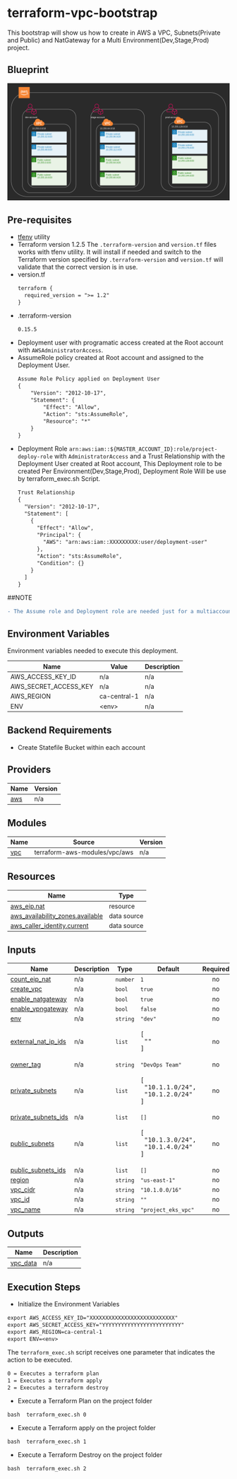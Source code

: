 # terraform-vpc-bootstrap
This bootstrap  will show us how to create in AWS a VPC, Subnets(Private and Public) and NatGateway for a Multi Environment(Dev,Stage,Prod) project.

## Blueprint
![Blueprint](vpc.png "blueprint")
## Pre-requisites
* [tfenv](https://github.com/tfutils/tfenv) utility
* Terraform version 1.2.5
The  `.terraform-version` and `version.tf` files  works with tfenv utility. It will install if needed and switch to the Terraform version specified by `.terraform-version` and `version.tf` will validate that the correct version is in use.
* version.tf
    ```
    terraform {
      required_version = ">= 1.2"
    }
    ```
* .terraform-version
    ```
    0.15.5
    ```
* Deployment user with programatic access created at the Root account with `AWSAdministratorAccess`.
* AssumeRole policy created at Root account and assigned to the Deployment User.
    ```
    Assume Role Policy applied on Deployment User
    {
        "Version": "2012-10-17",
        "Statement": {
            "Effect": "Allow",
            "Action": "sts:AssumeRole",
            "Resource": "*"
        }
    }
    ```
* Deployment Role `arn:aws:iam::${MASTER_ACCOUNT_ID}:role/project-deploy-role` with `AdministratorAccess` and a Trust Relationship with the Deployment User created at Root account, This  Deployment role to be created  Per Environment(Dev,Stage,Prod), Deployment Role Will be use by terraform_exec.sh Script.
    ```
    Trust Relationship
    {
      "Version": "2012-10-17",
      "Statement": [
        {
          "Effect": "Allow",
          "Principal": {
            "AWS": "arn:aws:iam::XXXXXXXXX:user/deployment-user"
          },
          "Action": "sts:AssumeRole",
          "Condition": {}
        }
      ]
    }
    ```

##NOTE
```diff
- The Assume role and Deployment role are needed just for a multiaccount setup using Control Tower.
```

## Environment Variables

Environment variables needed to execute this deployment.

| Name | Value | Description |
|------|---------|--------|
|AWS_ACCESS_KEY_ID| n/a | n/a |
|AWS_SECRET_ACCESS_KEY| n/a | n/a |
|AWS_REGION | ca-central-1| n/a |
|ENV | \<env\>| n/a |

## Backend Requirements
* Create Statefile Bucket within each account


## Providers

| Name | Version |
|------|---------|
| <a name="provider_aws"></a> [aws](#provider\_aws) | n/a |

## Modules

| Name | Source | Version |
|------|--------|---------|
| <a name="module_vpc"></a> [vpc](#module\_vpc) | terraform-aws-modules/vpc/aws | n/a |

## Resources

| Name | Type |
|------|------|
| [aws_eip.nat](https://registry.terraform.io/providers/hashicorp/aws/latest/docs/resources/eip) | resource |
| [aws_availability_zones.available](https://registry.terraform.io/providers/hashicorp/aws/latest/docs/data-sources/availability_zones) | data source |
| [aws_caller_identity.current](https://registry.terraform.io/providers/hashicorp/aws/latest/docs/data-sources/caller_identity) | data source |

## Inputs

| Name | Description | Type | Default | Required |
|------|-------------|------|---------|:--------:|
| <a name="input_count_eip_nat"></a> [count\_eip\_nat](#input\_count\_eip\_nat) | n/a | `number` | `1` | no |
| <a name="input_create_vpc"></a> [create\_vpc](#input\_create\_vpc) | n/a | `bool` | `true` | no |
| <a name="input_enable_natgateway"></a> [enable\_natgateway](#input\_enable\_natgateway) | n/a | `bool` | `true` | no |
| <a name="input_enable_vpngateway"></a> [enable\_vpngateway](#input\_enable\_vpngateway) | n/a | `bool` | `false` | no |
| <a name="input_env"></a> [env](#input\_env) | n/a | `string` | `"dev"` | no |
| <a name="input_external_nat_ip_ids"></a> [external\_nat\_ip\_ids](#input\_external\_nat\_ip\_ids) | n/a | `list` | <pre>[<br>  ""<br>]</pre> | no |
| <a name="input_owner_tag"></a> [owner\_tag](#input\_owner\_tag) | n/a | `string` | `"DevOps Team"` | no |
| <a name="input_private_subnets"></a> [private\_subnets](#input\_private\_subnets) | n/a | `list` | <pre>[<br>  "10.1.1.0/24",<br>  "10.1.2.0/24"<br>]</pre> | no |
| <a name="input_private_subnets_ids"></a> [private\_subnets\_ids](#input\_private\_subnets\_ids) | n/a | `list` | `[]` | no |
| <a name="input_public_subnets"></a> [public\_subnets](#input\_public\_subnets) | n/a | `list` | <pre>[<br>  "10.1.3.0/24",<br>  "10.1.4.0/24"<br>]</pre> | no |
| <a name="input_public_subnets_ids"></a> [public\_subnets\_ids](#input\_public\_subnets\_ids) | n/a | `list` | `[]` | no |
| <a name="input_region"></a> [region](#input\_region) | n/a | `string` | `"us-east-1"` | no |
| <a name="input_vpc_cidr"></a> [vpc\_cidr](#input\_vpc\_cidr) | n/a | `string` | `"10.1.0.0/16"` | no |
| <a name="input_vpc_id"></a> [vpc\_id](#input\_vpc\_id) | n/a | `string` | `""` | no |
| <a name="input_vpc_name"></a> [vpc\_name](#input\_vpc\_name) | n/a | `string` | `"project_eks_vpc"` | no |

## Outputs

| Name | Description |
|------|-------------|
| <a name="output_vpc_data"></a> [vpc\_data](#output\_vpc\_data) | n/a |

## Execution Steps

* Initialize the Environment Variables

```
export AWS_ACCESS_KEY_ID="XXXXXXXXXXXXXXXXXXXXXXXXXXX"
export AWS_SECRET_ACCESS_KEY="YYYYYYYYYYYYYYYYYYYYYYYYY"
export AWS_REGION=ca-central-1
export ENV=<env>
```

The `terraform_exec.sh` script receives one parameter that indicates the action to be executed.

```
0 = Executes a terraform plan
1 = Executes a terraform apply
2 = Executes a terraform destroy
```


* Execute a Terraform Plan on the project folder

```
bash  terraform_exec.sh 0
```

* Execute a Terraform apply on the project folder

```
bash  terraform_exec.sh 1
```

* Execute a Terraform Destroy on the project folder

```
bash  terraform_exec.sh 2
```

